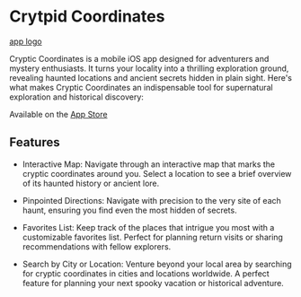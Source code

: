# Crytpid Coordinates

[app logo]([https://github.com/[noahgiboney]/[reponame]/blob/[branch]/image.jpg?raw=true](https://github.com/noahgiboney/cryptid-coordinates/blob/main/CryptidCoordinates/Assets.xcassets/AppIcon.appiconset/icon-64%403x.png))

Cryptic Coordinates is a mobile iOS app designed for adventurers and mystery enthusiasts. It turns your locality into a thrilling exploration ground, revealing haunted locations and ancient secrets hidden in plain sight. Here's what makes Cryptic Coordinates an indispensable tool for supernatural exploration and historical discovery:

Available on the [App Store](https://apps.apple.com/us/app/cryptid-coordinates/id6478195420)

## Features

- Interactive Map: Navigate through an interactive map that marks the cryptic coordinates around you. Select a location to see a brief overview of its haunted history or ancient lore.

- Pinpointed Directions: Navigate with precision to the very site of each haunt, ensuring you find even the most hidden of secrets.

- Favorites List: Keep track of the places that intrigue you most with a customizable favorites list. Perfect for planning return visits or sharing recommendations with fellow explorers.

- Search by City or Location: Venture beyond your local area by searching for cryptic coordinates in cities and locations worldwide. A perfect feature for planning your next spooky vacation or historical adventure.
